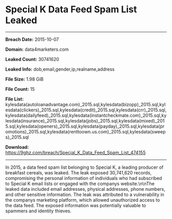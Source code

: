 # Special K Data Feed Spam List Leaked

------------
**Breach Date:** 2015-10-07

**Domain:** data4marketers.com

**Leaked Count:** 30741620

**Leaked Info:** dob,email,gender,ip,realname,address

**File Size:** 1.98 GiB

**File Count:** 15

**File List:** kylesdata(autoloanadvantage.com)_2015.sql,kylesdata(bizopp)_2015.sql,kylesdata(clickers)_2015.sql,kylesdata(credit)_2015.sql,kylesdata(crr)_2015.sql,kylesdata(dailyfeed)_2015.sql,kylesdata(instantcheckmate.com)_2015.sql,kylesdata(insurance)_2015.sql,kylesdata(jobs)_2015.sql,kylesdata(mixed)_2015.sql,kylesdata(openers)_2015.sql,kylesdata(payday)_2015.sql,kylesdata(promotions)_2015.sql,kylesdata(renttoown.us.com)_2015.sql,kylesdata(sweeps)_2015.sql

**Download:** https://9ghz.com/breach/Special_K_Data_Feed_Spam_List_474155

------------
In 2015, a data feed spam list belonging to Special K, a leading producer of breakfast cereals, was leaked. The leak exposed 30,741,620 records, compromising the personal information of individuals who had subscribed to Special K email lists or engaged with the companys website.\n\nThe leaked data included email addresses, physical addresses, phone numbers, and other sensitive information. The leak was attributed to a vulnerability in the companys marketing platform, which allowed unauthorized access to the data feed. The exposed information was potentially valuable to spammers and identity thieves.
